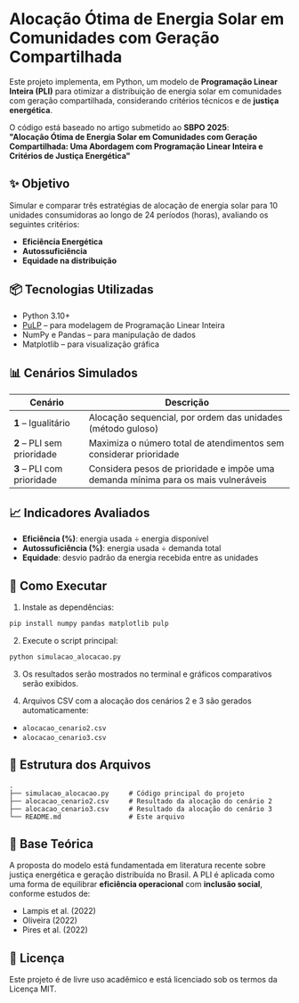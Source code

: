 # Alocação Ótima de Energia Solar em Comunidades com Geração Compartilhada

Este projeto implementa, em Python, um modelo de **Programação Linear Inteira (PLI)** para otimizar a distribuição de energia solar em comunidades com geração compartilhada, considerando critérios técnicos e de **justiça energética**.

O código está baseado no artigo submetido ao **SBPO 2025**:  
**"Alocação Ótima de Energia Solar em Comunidades com Geração Compartilhada: Uma Abordagem com Programação Linear Inteira e Critérios de Justiça Energética"**

## ✨ Objetivo
Simular e comparar três estratégias de alocação de energia solar para 10 unidades consumidoras ao longo de 24 períodos (horas), avaliando os seguintes critérios:
- **Eficiência Energética**
- **Autossuficiência**
- **Equidade na distribuição**

## 📦 Tecnologias Utilizadas
- Python 3.10+
- [PuLP](https://coin-or.github.io/pulp/) – para modelagem de Programação Linear Inteira
- NumPy e Pandas – para manipulação de dados
- Matplotlib – para visualização gráfica

## 📊 Cenários Simulados

| Cenário | Descrição |
|--------|-----------|
| **1** – Igualitário | Alocação sequencial, por ordem das unidades (método guloso) |
| **2** – PLI sem prioridade | Maximiza o número total de atendimentos sem considerar prioridade |
| **3** – PLI com prioridade | Considera pesos de prioridade e impõe uma demanda mínima para os mais vulneráveis |

## 📈 Indicadores Avaliados
- **Eficiência (%)**: energia usada ÷ energia disponível
- **Autossuficiência (%)**: energia usada ÷ demanda total
- **Equidade**: desvio padrão da energia recebida entre as unidades

## 🧪 Como Executar

1. Instale as dependências:

```bash
pip install numpy pandas matplotlib pulp
```

2. Execute o script principal:

```bash
python simulacao_alocacao.py
```

3. Os resultados serão mostrados no terminal e gráficos comparativos serão exibidos.

4. Arquivos CSV com a alocação dos cenários 2 e 3 são gerados automaticamente:

- `alocacao_cenario2.csv`
- `alocacao_cenario3.csv`

## 📁 Estrutura dos Arquivos

```
.
├── simulacao_alocacao.py     # Código principal do projeto
├── alocacao_cenario2.csv     # Resultado da alocação do cenário 2
├── alocacao_cenario3.csv     # Resultado da alocação do cenário 3
└── README.md                 # Este arquivo
```

## 🧠 Base Teórica

A proposta do modelo está fundamentada em literatura recente sobre justiça energética e geração distribuída no Brasil. A PLI é aplicada como uma forma de equilibrar **eficiência operacional** com **inclusão social**, conforme estudos de:

- Lampis et al. (2022)
- Oliveira (2022)
- Pires et al. (2022)

## 📌 Licença

Este projeto é de livre uso acadêmico e está licenciado sob os termos da Licença MIT.
